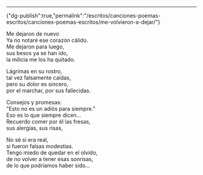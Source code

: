 ---
{"dg-publish":true,"permalink":"/escritos/canciones-poemas-escritos/canciones-poemas-escritos/me-volvieron-a-dejar/"}

 

Me dejaron de nuevo  
Ya no notaré ese corazón cálido.  
Me dejaron para luego,  
sus besos ya se han ido,  
la milicia me los ha quitado.

Lágrimas en su rostro,  
tal vez falsamente caídas,  
pero su dolor es sincero,  
por el marchar, por sus fallecidas.

Consejos y promesas:  
"Esto no es un adiós para siempre."  
Eso es lo que siempre dicen...  
Recuerdo comer por él las fresas,  
sus alergias, sus risas,

No sé si era real,  
si fueron falsas modestias.  
Tengo miedo de quedar en el olvido,  
de no volver a tener esas sonrisas,  
de lo que podríamos haber sido...
